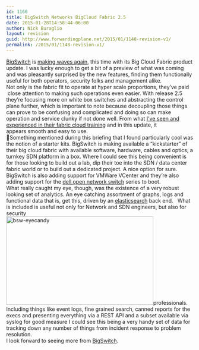 ```yaml
---
id: 1160
title: BigSwitch Networks BigCloud Fabric 2.5
date: 2015-01-28T14:58:44-06:00
author: Nick Buraglio
layout: revision
guid: http://www.forwardingplane.net/2015/01/1148-revision-v1/
permalink: /2015/01/1148-revision-v1/
---
```

<div>
  <a href="http://www.bigswitch.com" target="_blank">BigSwitch</a> is <a href="http://www.bigswitch.com/press-releases/2015/01/28/big-switch-networks-unveils-big-cloud-fabric-2_5?mkt_tok=3RkMMJWWfF9wsRonvqTIZKXonjHpfsX56eQrUKS2lMI%2F0ER3fOvrPUfGjI4ASMtrI%2BSLDwEYGJlv6SgFQ7fBMbd4yLgIXRA%3D" target="_blank">making waves again</a>, this time with its Big Cloud Fabric product update. I was lucky enough to get a bit of a preview of what was coming and was pleasantly surprised by the new features, finding them functionally useful for both operators, security folks and management alike.
</div>

<div>
  Not only is the fabric fit to operate at hyper scale proportions, they&#8217;ve paid  close attention to making such operations even easier. With release 2.5 they&#8217;re focusing more on white box switches and abstracting the control plane further, which is important to note because decoupling those things can prove to be confusing and complicated and doing so can make operation and service clunky if not done well. From what <a title="BigSwitch Labs for SDN learning: a sneak peek!" href="http://www.forwardingplane.net/2014/09/bigswitch-labs-for-sdn-learning-a-sneak-peek/" target="_blank">I&#8217;ve seen and experienced in their fabric cloud training</a> and in this update, it appears smooth and easy to use.
</div>

<div>
  Something mentioned during this briefing that I found particularly cool was the notion of a starter kits. BigSwitch is making available a &#8220;kickstarter&#8221; of their big cloud fabric with available software, hardware, cables and optics; a turnkey SDN platform in a box. Where I could see this being convenient is for those looking to build out a lab, dip their toe into the SDN / data center fabric world or to build out a dedicated project. A nice option for sure.
</div>

<div>
  BigSwitch is also adding support for VMWare VCenter and they&#8217;re also adding support for the <a href="http://www.dell.com/us/business/p/open-networking-switches/pd" target="_blank">dell open network switch</a> series to boot.
</div>

<div>
</div>

<div>
  What really caught my eye, though, was the existence of a very robust looking set of analytics. An eye catching assortment of graphs, logs and functional data that is, get this, driven by an <a href="http://www.elasticsearch.com" target="_blank">elasticsearch</a> back end.   What is included is useful not only for Network and SDN engineers, but also for security<br /> <a href="http://www.forwardingplane.net/wp-content/uploads/2015/01/bsw-eyecandy.png"><img class="alignright wp-image-1159 size-full" src="http://www.forwardingplane.net/wp-content/uploads/2015/01/bsw-eyecandy.png" alt="bsw-eyecandy" width="396" height="238" /></a>professionals. Including things like event logs, fine grained search, canned reports for the execs and presenting everything via a REST API and a subset available via syslog for good measure I could see this being a very handy set of data for tracking down any number of things from incident response to problem resolution.
</div>

<div>
</div>

<div>
  I look forward to seeing more from <a href="http://www.bigswitch.com" target="_blank">BigSwitch</a>.
</div>

<div>
</div>